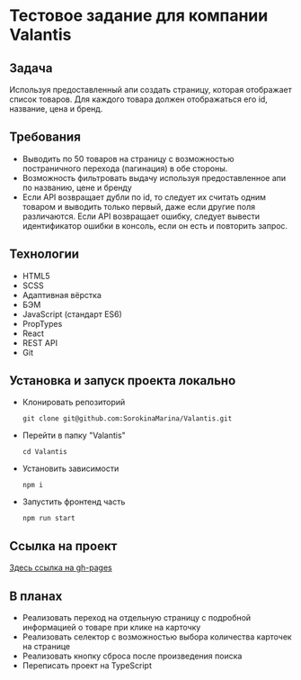 # Тестовое задание для компании Valantis

## Задача
Используя предоставленный апи создать страницу, которая отображает список товаров.
Для каждого товара должен отображаться его id, название, цена и бренд.

## Требования
* Выводить по 50 товаров на страницу с возможностью постраничного перехода (пагинация) в обе стороны.
* Возможность фильтровать выдачу используя предоставленное апи по названию, цене и бренду
* Если API возвращает дубли по id, то следует их считать одним товаром и выводить только первый, даже если другие поля различаются. Если API возвращает ошибку, следует вывести идентификатор ошибки в консоль, если он есть и повторить запрос.

## Технологии
* HTML5
* SCSS
* Адаптивная вёрстка
* БЭМ
* JavaScript (стандарт ES6)
* PropTypes
* React
* REST API
* Git

## Установка и запуск проекта локально

* Клонировать репозиторий
  
  `git clone git@github.com:SorokinaMarina/Valantis.git`

* Перейти в папку "Valantis"
  
  `cd Valantis`

* Установить зависимости
  
  `npm i`

* Запустить фронтенд часть
  
  `npm run start`

## Ссылка на проект 
[Здесь ссылка на gh-pages](https://sorokinamarina.github.io/Valantis/)

## В планах
* Реализовать переход на отдельную страницу с подробной информацией о товаре при клике на карточку
* Реализовать селектор с возможностью выбора количества карточек на странице
* Реализовать кнопку сброса после произведения поиска
* Переписать проект на TypeScript

